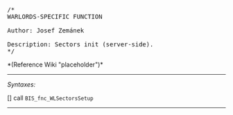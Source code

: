 <pre>/*
WARLORDS-SPECIFIC FUNCTION

Author: Josef Zemánek

Description: Sectors init (server-side).
*/</pre>*(Reference Wiki "placeholder")*<!-- Remove this after fill-in -->


---
*Syntaxes:*

[] call `BIS_fnc_WLSectorsSetup`

---
